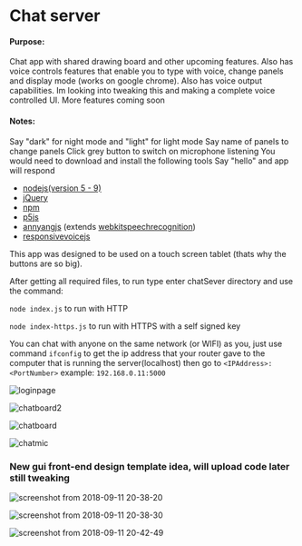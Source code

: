 # Chat server

#### Purpose: 
Chat app with shared drawing board and other upcoming features. Also has voice
controls features that enable you to type with voice, change panels and display mode
(works on google chrome). Also has voice output capabilities. Im looking into 
tweaking this and making a complete voice controlled UI.
More features coming
soon

#### Notes:
Say "dark" for night mode and "light" for light mode
Say name of panels to change panels
Click grey button to switch on microphone listening
You would need to download and install the following tools
Say "hello" and app will respond

- [nodejs(version 5 - 9)](https://nodejs.org/en/)
- [jQuery](https://jquery.com/)
- [npm](https://www.npmjs.com/)
- [p5js](https://p5js.org/)
- [annyangjs](https://www.talater.com/annyang/) (extends [webkitspeechrecognition](https://developer.mozilla.org/en-US/docs/Web/API/Web_Speech_API))
- [responsivevoicejs](https://responsivevoice.org/)

This app was designed to be used on a touch screen tablet (thats why the buttons are so big).

After getting all required files, to run type enter chatSever directory and use the command:

`node index.js` to run with HTTP

`node index-https.js` to run with HTTPS with a self signed key

You can chat with anyone on the same network (or WIFI) as you, just use command `ifconfig` to get the ip address that your
router gave to the computer that is running the server(localhost) then go to `<IPAddress>:<PortNumber>` example: `192.168.0.11:5000`

![loginpage](https://user-images.githubusercontent.com/15314851/44919887-8c4efe00-ad0c-11e8-92dd-bf3e3871af5e.png)

![chatboard2](https://user-images.githubusercontent.com/15314851/44919909-953fcf80-ad0c-11e8-889c-bf0915a636e3.png)

![chatboard](https://user-images.githubusercontent.com/15314851/44919929-a2f55500-ad0c-11e8-8432-9609680ae1aa.png)

![chatmic](https://user-images.githubusercontent.com/15314851/44919934-a7ba0900-ad0c-11e8-9f96-2a661fa7e9c5.png)


### New gui front-end design template idea, will upload code later still tweaking

![screenshot from 2018-09-11 20-38-20](https://user-images.githubusercontent.com/15314851/45395276-675b6480-b603-11e8-9fae-440a5ddf1b1f.png)

![screenshot from 2018-09-11 20-38-30](https://user-images.githubusercontent.com/15314851/45395285-7215f980-b603-11e8-9e35-90ec51cbcd61.png)

![screenshot from 2018-09-11 20-42-49](https://user-images.githubusercontent.com/15314851/45395293-7cd08e80-b603-11e8-8fd5-b6731311a801.png)

